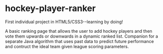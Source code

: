 # hockey-player-ranker
First individual project in HTML5/CSS3--learning by doing!

A basic ranking page that allows the user to add hockey players and then vote them upwards or downwards in a dynamic ranked list. Companion for a separate Java algorithm that uses past data to predict future performance and contruct the ideal team given league scoring parameters.
